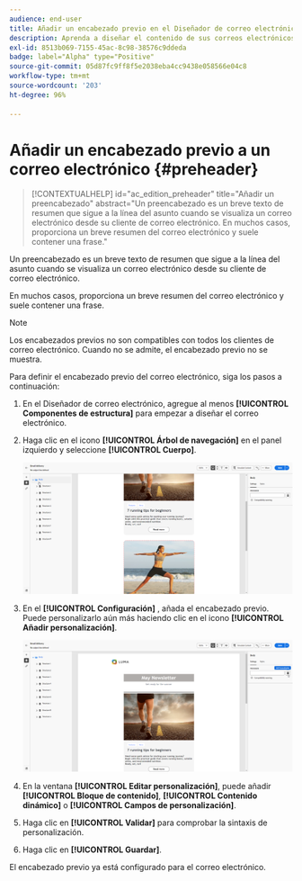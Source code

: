 ```yaml
---
audience: end-user
title: Añadir un encabezado previo en el Diseñador de correo electrónico
description: Aprenda a diseñar el contenido de sus correos electrónicos
exl-id: 8513b069-7155-45ac-8c98-38576c9ddeda
badge: label="Alpha" type="Positive"
source-git-commit: 05d87fc9ff8f5e2038eba4cc9438e058566e04c8
workflow-type: tm+mt
source-wordcount: '203'
ht-degree: 96%

---
```


# Añadir un encabezado previo a un correo electrónico {#preheader}

>[!CONTEXTUALHELP]
>id="ac_edition_preheader"
>title="Añadir un preencabezado"
>abstract="Un preencabezado es un breve texto de resumen que sigue a la línea del asunto cuando se visualiza un correo electrónico desde su cliente de correo electrónico. En muchos casos, proporciona un breve resumen del correo electrónico y suele contener una frase."

Un preencabezado es un breve texto de resumen que sigue a la línea del asunto cuando se visualiza un correo electrónico desde su cliente de correo electrónico.

En muchos casos, proporciona un breve resumen del correo electrónico y suele contener una frase.

>[!NOTE]
>
>Los encabezados previos no son compatibles con todos los clientes de correo electrónico. Cuando no se admite, el encabezado previo no se muestra.

Para definir el encabezado previo del correo electrónico, siga los pasos a continuación:

1. En el Diseñador de correo electrónico, agregue al menos **[!UICONTROL Componentes de estructura]** para empezar a diseñar el correo electrónico.

1. Haga clic en el icono **[!UICONTROL Árbol de navegación]** en el panel izquierdo y seleccione **[!UICONTROL Cuerpo]**.

   ![](assets/preheader_body.png)

1. En el **[!UICONTROL Configuración]** , añada el encabezado previo. Puede personalizarlo aún más haciendo clic en el icono **[!UICONTROL Añadir personalización]**.

   ![](assets/preheader_body_settings.png)

1. En la ventana **[!UICONTROL Editar personalización]**, puede añadir **[!UICONTROL Bloque de contenido]**, **[!UICONTROL Contenido dinámico]** o **[!UICONTROL Campos de personalización]**.

1. Haga clic en **[!UICONTROL Validar]** para comprobar la sintaxis de personalización.

1. Haga clic en **[!UICONTROL Guardar]**.

El encabezado previo ya está configurado para el correo electrónico.
